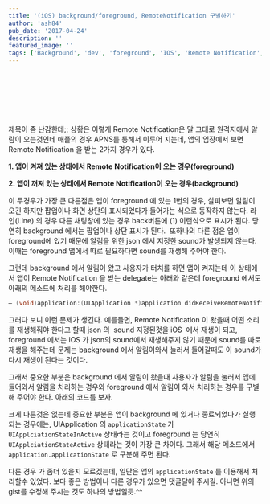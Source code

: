 ```yaml
---
title: '(iOS) background/foreground, RemoteNotification 구별하기'
author: 'ash84'
pub_date: '2017-04-24'
description: ''
featured_image: ''
tags: ['Background', 'dev', 'foreground', 'IOS', 'Remote Notification', '백그라운드', '포그라운드']
---
```


<script async src="//pagead2.googlesyndication.com/pagead/js/adsbygoogle.js"></script>
<!-- 페이지내_긴_배너 -->
<ins class="adsbygoogle"
     style="display:inline-block;width:728px;height:90px"
     data-ad-client="ca-pub-8699046198561974"
     data-ad-slot="5480877276"></ins>
<script>
(adsbygoogle = window.adsbygoogle || []).push({});
</script>

제목이 좀 난감한데;; 상황은 이렇게 Remote Notification은 말 그대로 원격지에서 알람이 오는것인데 애플의 경우 APNS를 통해서 이루어 지는데, 앱의 입장에서 보면 Remote Notification 을 받는 2가지 경우가 있다. 

**1. 앱이 켜져 있는 상태에서 Remote Notification이 오는 경우(foreground)** 

**2. 앱이 꺼져 있는 상태에서 Remote Notification이 오는 경우(background)**
 

이 두경우가 가장 큰 다른점은 앱이 foreground 에 있는 1번의 경우, 살펴보면 알림이 오긴 하지만 팝업이나 화면 상단의 표시되었다가 들어가는 식으로 동작하지 않는다. 라인(Line) 의 경우 다른 채팅창에 있는 경우 back버튼에 (1) 이런식으로 표시가 된다. 당연히 background 에서는 팝업이나 상단 표시가 된다.  또하나의 다른 점은 앱이 foreground에 있기 때문에 알림을 위한 json 에서 지정한 sound가 발생되지 않는다. 이때는 foreground 앱에서 따로 필요하다면 sound를 재생해 주어야 한다.  

 그런데 background 에서 알림이 왔고 사용자가 터치를 하면 앱이 켜지는데 이 상태에서 앱이 Remote Notification 을 받는 delegate는 아래와 같은데 foreground 에서도 아래의 메소드에 처리를 해야한다. </span>

```objective-c
– (void)application:(UIApplication *)application didReceiveRemoteNotification:(NSDictionary *)userInfo
```

 그러다 보니 이런 문제가 생긴다. 예를들면, Remote Notification 이 왔을때 어떤 소리를 재생해줘야 한다고 할때 json 의  sound 지정된것을 iOS  에서 재생이 되고, foreground 에서는 iOS 가 json의 sound에서 재생해주지 않기 때문에 sound를 따로 재생을 해주는데 문제는 background 에서 알림이와서 눌러서 들어갈때도 이 sound가 다시 재생이 된다는 것이다.  

그래서 중요한 부분은 background 에서 알림이 왔을때 사용자가 알림을 눌러서 앱에 들어와서 알림을 처리하는 경우와 foreground 에서 알림이 와서 처리하는 경우를 구별해 주어야 한다. 아래의 코드를 보자.

<script src="https://gist.github.com/AhnSeongHyun/6988113.js"></script>

크게 다른것은 없는데 중요한 부분은 앱이 background 에 있거나 종료되었다가 실행되는 경우에는, UIApplication 의 `applicationState` 가 `UIApplciationStateInActive` 상태라는 것이고 foreground 는 당연히 `UIApplciationStateActive` 상태라는 것이 가장 큰 차이다. 그래서 해당 메소드에서 `application.applicationState` 로 구분해 주면 된다. 

 다른 경우 가 좀더 있을지 모르겠는데, 일단은 앱의 `applicationState` 를 이용해서 처리할수 있었다. 보다 좋은 방법이나 다른 경우가 있으면 댓글달아 주시길. 아니면 위의 gist를 수정해 주시는 것도 하나의 방법일듯.^^ 



